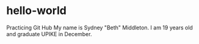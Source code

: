 # hello-world
Practicing Git Hub 
My name is Sydney "Beth" Middleton. I am 19 years old and graduate UPIKE in December.
